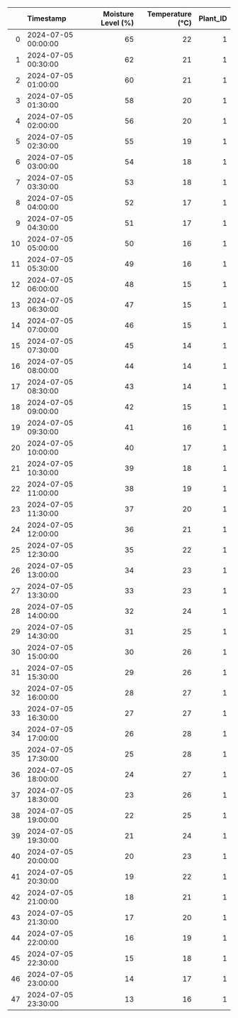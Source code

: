 |    | Timestamp           |   Moisture Level (%) |   Temperature (°C) |   Plant_ID |
|---:|:--------------------|---------------------:|-------------------:|-----------:|
|  0 | 2024-07-05 00:00:00 |                   65 |                 22 |          1 |
|  1 | 2024-07-05 00:30:00 |                   62 |                 21 |          1 |
|  2 | 2024-07-05 01:00:00 |                   60 |                 21 |          1 |
|  3 | 2024-07-05 01:30:00 |                   58 |                 20 |          1 |
|  4 | 2024-07-05 02:00:00 |                   56 |                 20 |          1 |
|  5 | 2024-07-05 02:30:00 |                   55 |                 19 |          1 |
|  6 | 2024-07-05 03:00:00 |                   54 |                 18 |          1 |
|  7 | 2024-07-05 03:30:00 |                   53 |                 18 |          1 |
|  8 | 2024-07-05 04:00:00 |                   52 |                 17 |          1 |
|  9 | 2024-07-05 04:30:00 |                   51 |                 17 |          1 |
| 10 | 2024-07-05 05:00:00 |                   50 |                 16 |          1 |
| 11 | 2024-07-05 05:30:00 |                   49 |                 16 |          1 |
| 12 | 2024-07-05 06:00:00 |                   48 |                 15 |          1 |
| 13 | 2024-07-05 06:30:00 |                   47 |                 15 |          1 |
| 14 | 2024-07-05 07:00:00 |                   46 |                 15 |          1 |
| 15 | 2024-07-05 07:30:00 |                   45 |                 14 |          1 |
| 16 | 2024-07-05 08:00:00 |                   44 |                 14 |          1 |
| 17 | 2024-07-05 08:30:00 |                   43 |                 14 |          1 |
| 18 | 2024-07-05 09:00:00 |                   42 |                 15 |          1 |
| 19 | 2024-07-05 09:30:00 |                   41 |                 16 |          1 |
| 20 | 2024-07-05 10:00:00 |                   40 |                 17 |          1 |
| 21 | 2024-07-05 10:30:00 |                   39 |                 18 |          1 |
| 22 | 2024-07-05 11:00:00 |                   38 |                 19 |          1 |
| 23 | 2024-07-05 11:30:00 |                   37 |                 20 |          1 |
| 24 | 2024-07-05 12:00:00 |                   36 |                 21 |          1 |
| 25 | 2024-07-05 12:30:00 |                   35 |                 22 |          1 |
| 26 | 2024-07-05 13:00:00 |                   34 |                 23 |          1 |
| 27 | 2024-07-05 13:30:00 |                   33 |                 23 |          1 |
| 28 | 2024-07-05 14:00:00 |                   32 |                 24 |          1 |
| 29 | 2024-07-05 14:30:00 |                   31 |                 25 |          1 |
| 30 | 2024-07-05 15:00:00 |                   30 |                 26 |          1 |
| 31 | 2024-07-05 15:30:00 |                   29 |                 26 |          1 |
| 32 | 2024-07-05 16:00:00 |                   28 |                 27 |          1 |
| 33 | 2024-07-05 16:30:00 |                   27 |                 27 |          1 |
| 34 | 2024-07-05 17:00:00 |                   26 |                 28 |          1 |
| 35 | 2024-07-05 17:30:00 |                   25 |                 28 |          1 |
| 36 | 2024-07-05 18:00:00 |                   24 |                 27 |          1 |
| 37 | 2024-07-05 18:30:00 |                   23 |                 26 |          1 |
| 38 | 2024-07-05 19:00:00 |                   22 |                 25 |          1 |
| 39 | 2024-07-05 19:30:00 |                   21 |                 24 |          1 |
| 40 | 2024-07-05 20:00:00 |                   20 |                 23 |          1 |
| 41 | 2024-07-05 20:30:00 |                   19 |                 22 |          1 |
| 42 | 2024-07-05 21:00:00 |                   18 |                 21 |          1 |
| 43 | 2024-07-05 21:30:00 |                   17 |                 20 |          1 |
| 44 | 2024-07-05 22:00:00 |                   16 |                 19 |          1 |
| 45 | 2024-07-05 22:30:00 |                   15 |                 18 |          1 |
| 46 | 2024-07-05 23:00:00 |                   14 |                 17 |          1 |
| 47 | 2024-07-05 23:30:00 |                   13 |                 16 |          1 |